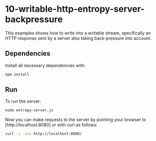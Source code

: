 # 10-writable-http-entropy-server-backpressure

This examples shows how to write into a writable stream, specifically an HTTP response sent by a server also taking back-pressure into account.


## Dependencies

Install all necessary dependencies with:

```bash
npm install
```


## Run

To run the server:

```bash
node entropy-server.js
```

Now you can make requests to the server by pointing your browser to [http://localhost:8080] or with curl as follows:

```bash
curl -i -vvv http://localhost:8080/
```
